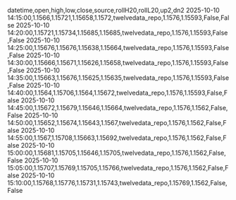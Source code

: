 datetime,open,high,low,close,source,rollH20,rollL20,up2,dn2
2025-10-10 14:15:00,1.1566,1.15721,1.15658,1.1572,twelvedata_repo,1.1576,1.15593,False,False
2025-10-10 14:20:00,1.15721,1.15734,1.15685,1.15685,twelvedata_repo,1.1576,1.15593,False,False
2025-10-10 14:25:00,1.15676,1.15676,1.15638,1.15664,twelvedata_repo,1.1576,1.15593,False,False
2025-10-10 14:30:00,1.15666,1.15671,1.15626,1.15658,twelvedata_repo,1.1576,1.15593,False,False
2025-10-10 14:35:00,1.15663,1.15676,1.15625,1.15635,twelvedata_repo,1.1576,1.15593,False,False
2025-10-10 14:40:00,1.1564,1.15706,1.1564,1.15672,twelvedata_repo,1.1576,1.15593,False,False
2025-10-10 14:45:00,1.15672,1.15679,1.15646,1.15664,twelvedata_repo,1.1576,1.1562,False,False
2025-10-10 14:50:00,1.15652,1.15674,1.15643,1.1567,twelvedata_repo,1.1576,1.1562,False,False
2025-10-10 14:55:00,1.1567,1.15708,1.15663,1.15692,twelvedata_repo,1.1576,1.1562,False,False
2025-10-10 15:00:00,1.15681,1.15705,1.15646,1.15705,twelvedata_repo,1.1576,1.1562,False,False
2025-10-10 15:05:00,1.15707,1.15769,1.15705,1.15766,twelvedata_repo,1.1576,1.1562,False,False
2025-10-10 15:10:00,1.15768,1.15776,1.15731,1.15743,twelvedata_repo,1.15769,1.1562,False,False
